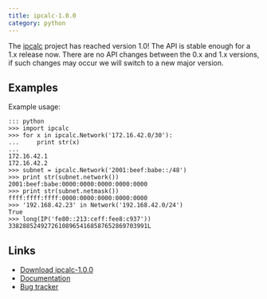 ```yaml
---
title: ipcalc-1.0.0
category: python
---
```

The [ipcalc](https://pypi.python.org/pypi/ipcalc) project has reached version
1.0! The API is stable enough for a 1.x release now. There are no API changes
between the 0.x and 1.x versions, if such changes may occur we will switch to a
new major version.

Examples
--------

Example usage:

    ::: python
    >>> import ipcalc
    >>> for x in ipcalc.Network('172.16.42.0/30'):
    ...     print str(x)
    ...
    172.16.42.1
    172.16.42.2
    >>> subnet = ipcalc.Network('2001:beef:babe::/48')
    >>> print str(subnet.network())
    2001:beef:babe:0000:0000:0000:0000:0000
    >>> print str(subnet.netmask())
    ffff:ffff:ffff:0000:0000:0000:0000:0000
    >>> '192.168.42.23' in Network('192.168.42.0/24')
    True
    >>> long(IP('fe80::213:ceff:fee8:c937'))
    338288524927261089654168587652869703991L

Links
-----

*  [Download ipcalc-1.0.0](http://pypi.python.org/packages/source/i/ipcalc/ipcalc-1.0.0.tar.gz)
*  [Documentation](http://ipcalc.readthedocs.org/)
*  [Bug tracker](https://github.com/tehmaze/ipcalc/issues)
